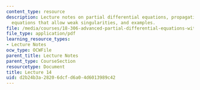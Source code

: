 ```yaml
---
content_type: resource
description: Lecture notes on partial differential equations, propagation of information,
  equations that allow weak singularities, and examples.
file: /media/courses/18-306-advanced-partial-differential-equations-with-applications-fall-2009/d2b24b3a28206dcfd6a04d6013989c42_MIT18_306f09_lec14.pdf
file_type: application/pdf
learning_resource_types:
- Lecture Notes
ocw_type: OCWFile
parent_title: Lecture Notes
parent_type: CourseSection
resourcetype: Document
title: Lecture 14
uid: d2b24b3a-2820-6dcf-d6a0-4d6013989c42
---
```

